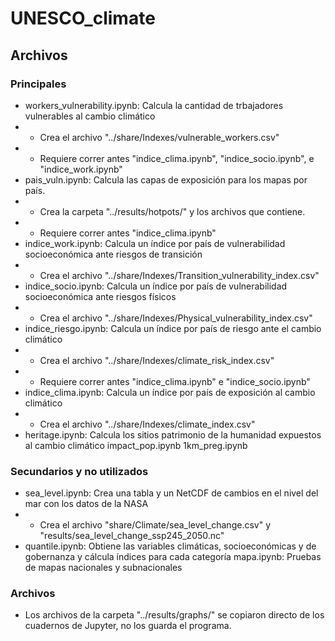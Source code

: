 # UNESCO_climate

## Archivos

### Principales
- workers_vulnerability.ipynb: Calcula la cantidad de trbajadores vulnerables al cambio climático
- - Crea el archivo "../share/Indexes/vulnerable_workers.csv"
- - Requiere correr antes "indice_clima.ipynb", "indice_socio.ipynb", e "indice_work.ipynb"
- pais_vuln.ipynb: Calcula las capas de exposición para los mapas por país.
- - Crea la carpeta "../results/hotpots/" y los archivos que contiene.
- - Requiere correr antes "indice_clima.ipynb"
- indice_work.ipynb: Calcula un índice por país de vulnerabilidad
socioeconómica ante riesgos de transición
- - Crea el archivo "../share/Indexes/Transition_vulnerability_index.csv"
- indice_socio.ipynb: Calcula un índice por país de vulnerabilidad socioeconómica ante riesgos físicos
- - Crea el archivo "../share/Indexes/Physical_vulnerability_index.csv"
- indice_riesgo.ipynb: Calcula un índice por país de riesgo ante el cambio climático
- - Crea el archivo "../share/Indexes/climate_risk_index.csv"
- - Requiere correr antes "indice_clima.ipynb" e "indice_socio.ipynb"
- indice_clima.ipynb: Calcula un índice por país de exposición al cambio climático 
- - Crea el archivo "../share/Indexes/climate_index.csv"
- heritage.ipynb: Calcula los sitios patrimonio de la humanidad expuestos al cambio climático
impact_pop.ipynb
1km_preg.ipynb

### Secundarios y no utilizados
- sea_level.ipynb: Crea una tabla y un NetCDF de cambios en el nivel del mar con los datos de la NASA
- - Crea el archivo "share/Climate/sea_level_change.csv" y "results/sea_level_change_ssp245_2050.nc"
- quantile.ipynb: Obtiene las variables climáticas, socioeconómicas y de gobernanza y cálcula índices para cada categoría
mapa.ipynb: Pruebas de mapas nacionales y subnacionales

### Archivos
- Los archivos de la carpeta "../results/graphs/" se copiaron directo de los cuadernos de Jupyter, no los guarda el programa.